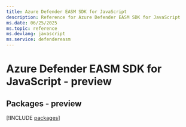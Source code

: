 ```yaml
---
title: Azure Defender EASM SDK for JavaScript
description: Reference for Azure Defender EASM SDK for JavaScript
ms.date: 06/25/2025
ms.topic: reference
ms.devlang: javascript
ms.service: defendereasm
---
```

# Azure Defender EASM SDK for JavaScript - preview
## Packages - preview
[!INCLUDE [packages](defender-easm-index.md)]